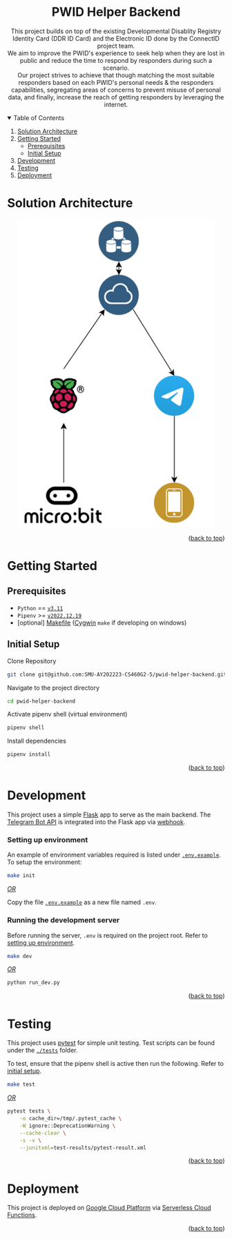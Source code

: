<div id="top"></div>
<div align="center">
  <h1 align="center">PWID Helper Backend</h1>
  <p align="center">
    This project builds on top of the existing Developmental Disablity Registry Identity Card (DDR ID Card) and the Electronic ID done by the ConnectID project team.<br />We aim to improve the PWID's experience to seek help when they are lost in public and reduce the time to respond by responders during such a scenario.<br />Our project strives to achieve that though matching the most suitable responders based on each PWID's personal needs & the responders capabilities, segregating areas of concerns to prevent misuse of personal data, and finally, increase the reach of getting responders by leveraging the internet.
  </p>
</div>

<!-- TABLE OF CONTENTS -->
<details open>
  <summary>Table of Contents</summary>
  <ol>
    <li>
      <a href="#solution-architecture">Solution Architecture</a>
    </li>
    <li>
      <a href="#getting-started">Getting Started</a>
      <ul>
        <li><a href="#prerequisites">Prerequisites</a></li>
        <li><a href="#initial-setup">Initial Setup</a></li>
      </ul>
    </li>
    <li><a href="#development">Development</a></li>
    <li><a href="#testing">Testing</a></li>
    <li><a href="#deployment">Deployment</a></li>
  </ol>
</details>

# Solution Architecture

<div align="center">
    <img src="./.github/soln-architecture.png" />
</div>

<p align="right">(<a href="#top">back to top</a>)</p>

# Getting Started

## Prerequisites

- `Python` == [`v3.11`](https://www.python.org/downloads/release/python-3111/)
- `Pipenv` >= [`v2022.12.19`](https://pipenv.pypa.io/en/latest/)
- [optional] [Makefile](https://www.gnu.org/software/make/manual/make.html) ([Cygwin](https://www.cygwin.com/install.html) `make` if developing on windows)

## Initial Setup

Clone Repository

```bash
git clone git@github.com:SMU-AY202223-CS460G2-5/pwid-helper-backend.git
```

Navigate to the project directory

```bash
cd pwid-helper-backend
```

Activate pipenv shell (virtual environment)

```bash
pipenv shell
```

Install dependencies

```bash
pipenv install
```

<p align="right">(<a href="#top">back to top</a>)</p>

# Development

This project uses a simple [Flask](https://flask.palletsprojects.com/en/2.2.x/) app to serve as the main backend. The [Telegram Bot API](https://core.telegram.org/bots) is integrated into the Flask app via [webhook](https://core.telegram.org/bots/api#getting-updates).

### Setting up environment

An example of environment variables required is listed under [`.env.example`](.env.example).
To setup the environment:

```bash
make init
```

<ins><em>OR</em></ins>

Copy the file [`.env.example`](.env.example) as a new file named `.env`.

### Running the development server

Before running the server, `.env` is required on the project root. Refer to [setting up environment](#setting-up-environment).

```bash
make dev
```

<ins><em>OR</em></ins>

```bash
python run_dev.py
```

<p align="right">(<a href="#top">back to top</a>)</p>

# Testing

This project uses [pytest](https://docs.pytest.org/en/7.2.x/) for simple unit testing. Test scripts can be found under the [`./tests`](/tests/) folder.

To test, ensure that the pipenv shell is active then run the following. Refer to [initial setup](#initial-setup).

```bash
make test
```

<ins><em>OR</em></ins>

```bash
pytest tests \
    -o cache_dir=/tmp/.pytest_cache \
    -W ignore::DeprecationWarning \
    --cache-clear \
    -s -v \
    --junitxml=test-results/pytest-result.xml
```

<p align="right">(<a href="#top">back to top</a>)</p>

# Deployment

This project is deployed on [Google Cloud Platform](https://cloud.google.com/) via [Serverless Cloud Functions](https://cloud.google.com/functions/docs/concepts/overview).

<p align="right">(<a href="#top">back to top</a>)</p>
